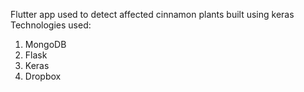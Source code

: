 Flutter app used to detect affected cinnamon plants built using keras 
Technologies used:
  1. MongoDB 
  2. Flask 
  3. Keras
  4. Dropbox
